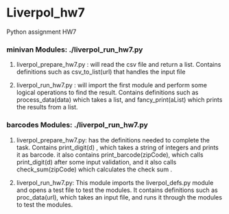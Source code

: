 # Liverpol_hw7
Python assignment HW7

### **minivan Modules:** ./liverpol_run_hw7.py
1) liverpol_prepare_hw7.py : will read the csv file and return a list. Contains definitions such as csv_to_list(url) that handles the input file

2) liverpol_run_hw7.py : will import the first module and perform some logical operations to find the result. Contains definitions such as process_data(data) which takes a list, and fancy_print(aList) which prints the results from a list.


### **barcodes Modules:** ./liverpol_run_hw7.py
1) liverpol_prepare_hw7.py: has the definitions needed to complete the task. Contains print_digit(d) , which takes a string of integers and prints it as barcode. it also contains print_barcode(zipCode), which calls print_digit(d) after some input validation, and it also calls check_sum(zipCode) which calculates the check sum .


2) liverpol_run_hw7.py: This module imports the liverpol_defs.py module and opens a test file to test the modules. It contains definitions such as proc_data(url), which takes an input file, and runs it through the modules to test the modules.
